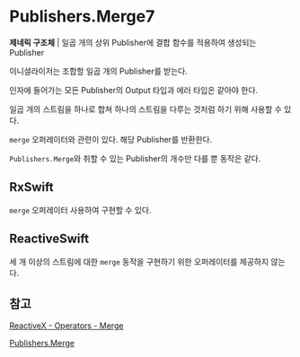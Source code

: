 # Publishers.Merge7

**제네릭 구조체** | 일곱 개의 상위 Publisher에 결합 함수를 적용하여 생성되는 Publisher

이니셜라이저는 조합할 일곱 개의 Publisher를 받는다.

인자에 들어가는 모든 Publisher의 Output 타입과 에러 타입은 같아야 한다.

일곱 개의 스트림을 하나로 합쳐 하나의 스트림을 다루는 것처럼 하기 위해 사용할 수 있다.

`merge` 오퍼레이터와 관련이 있다. 해당 Publisher를 반환한다.

`Publishers.Merge`와 취할 수 있는 Publisher의 개수만 다를 뿐 동작은 같다.

## RxSwift

`merge` 오퍼레이터 사용하여 구현할 수 있다.

## ReactiveSwift

세 개 이상의 스트림에 대한 `merge` 동작을 구현하기 위한 오퍼레이터를 제공하지 않는다.

## 참고

[ReactiveX - Operators - Merge](http://reactivex.io/documentation/operators/merge.html)

[Publishers.Merge](./Merge.md)